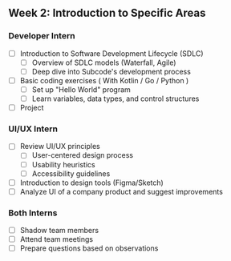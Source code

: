 ## Week 2: Introduction to Specific Areas

### Developer Intern

- [ ] Introduction to Software Development Lifecycle (SDLC)
  - [ ] Overview of SDLC models (Waterfall, Agile)
  - [ ] Deep dive into Subcode's development process
- [ ] Basic coding exercises ( With Kotlin / Go / Python )
  - [ ] Set up "Hello World" program
  - [ ] Learn variables, data types, and control structures
- [ ] Project

### UI/UX Intern

- [ ] Review UI/UX principles
  - [ ] User-centered design process
  - [ ] Usability heuristics
  - [ ] Accessibility guidelines
- [ ] Introduction to design tools (Figma/Sketch)
- [ ] Analyze UI of a company product and suggest improvements

### Both Interns

- [ ] Shadow team members
- [ ] Attend team meetings
- [ ] Prepare questions based on observations
